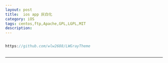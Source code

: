 ```yaml
---
layout: post
title:  ios app 灰白化
category: iOS
tags: centos,ftp,Apache,GPL,LGPL,MIT
description: 
---
```


```javascript

https://github.com/wlw2688/LWGrayTheme



```



---
